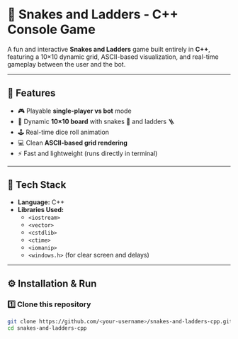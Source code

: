 # 🎲 Snakes and Ladders - C++ Console Game

A fun and interactive **Snakes and Ladders** game built entirely in **C++**, featuring a 10×10 dynamic grid, ASCII-based visualization, and real-time gameplay between the user and the bot.

---

## 🚀 Features

- 🎮 Playable **single-player vs bot** mode  
- 🧩 Dynamic **10×10 board** with snakes 🐍 and ladders 🪜  
- 🕹️ Real-time dice roll animation  
- 💻 Clean **ASCII-based grid rendering**  
- ⚡ Fast and lightweight (runs directly in terminal)

---

## 🧠 Tech Stack

- **Language:** C++  
- **Libraries Used:**  
  - `<iostream>`  
  - `<vector>`  
  - `<cstdlib>`  
  - `<ctime>`  
  - `<iomanip>`  
  - `<windows.h>` (for clear screen and delays)

---

## ⚙️ Installation & Run

### 1️⃣ Clone this repository
```bash
git clone https://github.com/<your-username>/snakes-and-ladders-cpp.git
cd snakes-and-ladders-cpp

